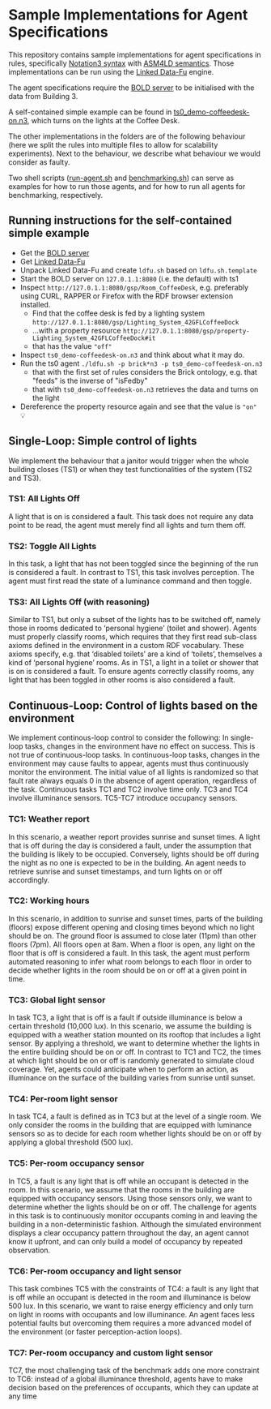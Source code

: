 # Sample Implementations for Agent Specifications

This repository contains sample implementations for agent specifications in rules, specifically [Notation3 syntax](https://www.w3.org/TeamSubmission/n3/) with [ASM4LD semantics](https://ceur-ws.org/Vol-2073/article-05.pdf). Those implementations can be run using the [Linked Data-Fu](https://linked-data-fu.github.io/) engine.

The agent specifications require the [BOLD server](https://github.com/bold-benchmark/bold-server) to be initialised with the data from Building 3.

A self-contained simple example can be found in [ts0_demo-coffeedesk-on.n3](ts0_demo-coffeedesk-on.n3), which turns on the lights at the Coffee Desk.

The other implementations in the folders are of the following behaviour (here we split the rules into multiple files to allow for scalability experiments). Next to the behaviour, we describe what behaviour we would consider as faulty.

Two shell scripts ([run-agent.sh](run-agent.sh) and [benchmarking.sh](benchmarking.sh)) can serve as examples for how to run those agents, and for how to run all agents for benchmarking, respectively.

## Running instructions for the self-contained simple example
* Get the [BOLD server](https://github.com/bold-benchmark/bold-server)
* Get [Linked Data-Fu](https://linked-data-fu.github.io/)
* Unpack Linked Data-Fu and create `ldfu.sh` based on `ldfu.sh.template`
* Start the BOLD server on `127.0.1.1:8080` (i.e. the default) with ts1
* Inspect `http://127.0.1.1:8080/gsp/Room_CoffeeDesk`, e.g. preferably using CURL, RAPPER or Firefox with the RDF browser extension installed.
  * Find that the coffee desk is fed by a lighting system `http://127.0.1.1:8080/gsp/Lighting_System_42GFLCoffeeDock`
  * ...with a property resource `http://127.0.1.1:8080/gsp/property-Lighting_System_42GFLCoffeeDock#it`
  * that has the value `"off"`
* Inspect `ts0_demo-coffeedesk-on.n3` and think about what it may do.
* Run the ts0 agent `./ldfu.sh -p brick*n3 -p ts0_demo-coffeedesk-on.n3`
  * that with the first set of rules considers the Brick ontology, e.g. that "feeds" is the inverse of "isFedby"
  * that with `ts0_demo-coffeedesk-on.n3` retrieves the data and turns on the light
* Dereference the property resource again and see that the value is `"on"` 💡


## Single-Loop: Simple control of lights
We implement the behaviour that a janitor would trigger when the whole building closes (TS1) or when they test functionalities of the system (TS2 and TS3).

### TS1: All Lights Off
A light that is on is considered a fault. This task does not require any data
point to be read, the agent must merely find all lights and turn them off.

### TS2: Toggle All Lights
In this task, a light that has not been toggled since the beginning of the
run is considered a fault. In contrast to TS1, this task involves perception.
The agent must first read the state of a luminance command and then toggle.

### TS3: All Lights Off (with reasoning)
Similar to TS1, but only a subset of the lights has to be switched off, namely
those in rooms dedicated to ‘personal hygiene’ (toilet and shower). Agents
must properly classify rooms, which requires that they first read sub-class
axioms defined in the environment in a custom RDF vocabulary. These
axioms specify, e.g. that ‘disabled toilets’ are a kind of ‘toilets’, themselves
a kind of ‘personal hygiene’ rooms. As in TS1, a light in a toilet or shower
that is on is considered a fault. To ensure agents correctly classify rooms,
any light that has been toggled in other rooms is also considered a fault.

## Continuous-Loop: Control of lights based on the environment

We implement continous-loop control to consider the following:
In single-loop tasks, changes in the environment have no effect on success. This
is not true of continuous-loop tasks. In continuous-loop tasks, changes in the
environment may cause faults to appear, agents must thus continuously monitor
the environment. The initial value of all lights is randomized so that fault rate
always equals 0 in the absence of agent operation, regardless of the task.
Continuous tasks TC1 and TC2 involve time only. TC3 and TC4 involve
illuminance sensors. TC5-TC7 introduce occupancy sensors.

### TC1: Weather report
In this scenario, a weather report provides sunrise and sunset times. A light
that is off during the day is considered a fault, under the assumption that the
building is likely to be occupied. Conversely, lights should be off during the
night as no one is expected to be in the building. An agent needs to retrieve
sunrise and sunset timestamps, and turn lights on or off accordingly.
### TC2: Working hours
In this scenario, in addition to sunrise and sunset times, parts of the
building (floors) expose different opening and closing times beyond which no
light should be on. The ground floor is assumed to close later (11pm) than
other floors (7pm). All floors open at 8am. When a floor is open, any light on
the floor that is off is considered a fault. In this task, the agent must perform
automated reasoning to infer what room belongs to each floor in order to
decide whether lights in the room should be on or off at a given point in time.
### TC3: Global light sensor
In task TC3, a light that is off is a fault if outside illuminance is below a
certain threshold (10,000 lux). In this scenario, we assume the building is
equipped with a weather station mounted on its rooftop that includes a light
sensor. By applying a threshold, we want to determine whether the lights
in the entire building should be on or off. In contrast to TC1 and TC2, the
times at which light should be on or off is randomly generated to simulate
cloud coverage. Yet, agents could anticipate when to perform an action, as
illuminance on the surface of the building varies from sunrise until sunset.
### TC4: Per-room light sensor
In task TC4, a fault is defined as in TC3 but at the level of a single room.
We only consider the rooms in the building that are equipped with luminance
sensors so as to decide for each room whether lights should be on or off by
applying a global threshold (500 lux).
### TC5: Per-room occupancy sensor
In TC5, a fault is any light that is off while an occupant is detected in
the room. In this scenario, we assume that the rooms in the building are
equipped with occupancy sensors. Using those sensors only, we want to
determine whether the lights should be on or off. The challenge for agents
in this task is to continuously monitor occupants coming in and leaving the
building in a non-deterministic fashion. Although the simulated environment
displays a clear occupancy pattern throughout the day, an agent cannot know
it upfront, and can only build a model of occupancy by repeated observation.
### TC6: Per-room occupancy and light sensor
This task combines TC5 with the constraints of TC4: a fault is any light
that is off while an occupant is detected in the room and illuminance is below
500 lux. In this scenario, we want to raise energy efficiency and only turn
on light in rooms with occupants and low illuminance. An agent faces less
potential faults but overcoming them requires a more advanced model of the
environment (or faster perception-action loops).
### TC7: Per-room occupancy and custom light sensor
TC7, the most challenging task of the benchmark adds one more constraint
to TC6: instead of a global illuminance threshold, agents have to make decision
based on the preferences of occupants, which they can update at any time

